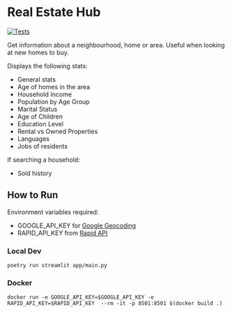 # Real Estate Hub
[![Tests](https://github.com/sidhulabs/real-estate-hub/actions/workflows/tests.yml/badge.svg)](https://github.com/sidhulabs/real-estate-hub/actions/workflows/tests.yml)

Get information about a neighbourhood, home or area. Useful when looking at new homes to buy.

Displays the following stats:
- General stats
- Age of homes in the area
- Household Income
- Population by Age Group
- Marital Status
- Age of Children
- Education Level
- Rental vs Owned Properties
- Languages
- Jobs of residents

If searching a household:
- Sold history

## How to Run

Environment variables required:
- GOOGLE_API_KEY for [Google Geocoding](https://developers.google.com/maps/documentation/geocoding/start)
- RAPID_API_KEY from [Rapid API](https://rapidapi.com/)

### Local Dev

`poetry run streamlit app/main.py`

### Docker

`docker run -e GOOGLE_API_KEY=$GOOGLE_API_KEY -e RAPID_API_KEY=$RAPID_API_KEY  --rm -it -p 8501:8501 $(docker build .)`
